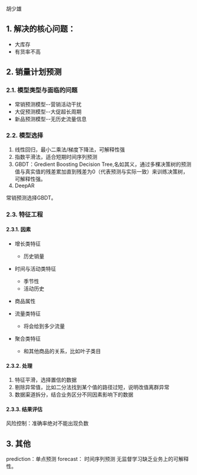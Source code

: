 胡少雄

## 1. 解决的核心问题：

- 大库存
- 有货率不高

## 2. 销量计划预测
### 2.1. 模型类型与面临的问题
- 常销预测模型--营销活动干扰
- 大促预测模型--大促超长周期
- 新品预测模型--无历史流量信息

### 2.2. 模型选择
1. 线性回归，最小二乘法/梯度下降法，可解释性强
2. 指数平滑法，适合短期时间序列预测
3. GBDT：Gredient Boosting Decision Tree,名如其义，通过多棵决策树的预测值与真实值的残差累加直到残差为0（代表预测与实际一致）来训练决策树，可解释性强。
4. DeepAR

常销预测选择GBDT。
### 2.3. 特征工程
#### 2.3.1. 因素
- 增长类特征
    - 历史销量
   
- 时间与活动类特征
    - 季节性
    - 活动历史
- 商品属性
- 流量类特征
    - 将会给到多少流量
- 聚合类特征
    - 和其他商品的关系，比如叶子类目

#### 2.3.2. 处理
1. 特征平滑，选择置信的数据
2. 剔除异常值，比如二分法找到某个值的路径过短，说明改值离群异常
3. 数据渠道拆分，结合业务区分不同因素影响下的数据
#### 2.3.3. 结果评估
风险控制：准确率绝对不能出现负数
## 3. 其他
prediction：单点预测
forecast： 时间序列预测
无监督学习缺乏业务上的可解释性。